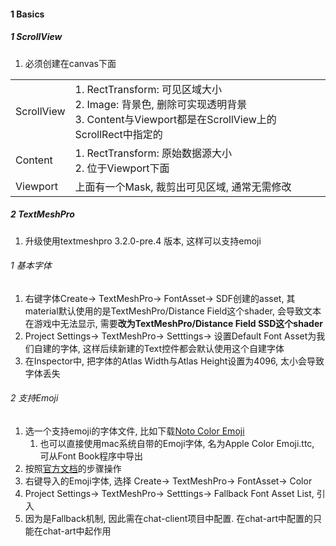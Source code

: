 



#### 1 Basics

##### 1 ScrollView

1. 必须创建在canvas下面



|            |                                                              |      |
| ---------- | ------------------------------------------------------------ | ---- |
| ScrollView | 1. RectTransform: 可见区域大小<br />2. Image: 背景色, 删除可实现透明背景<br />3. Content与Viewport都是在ScrollView上的ScrollRect中指定的 |      |
| Content    | 1. RectTransform: 原始数据源大小<br />2. 位于Viewport下面    |      |
| Viewport   | 上面有一个Mask, 裁剪出可见区域, 通常无需修改                 |      |



##### 2 TextMeshPro

1. 升级使用textmeshpro  3.2.0-pre.4 版本, 这样可以支持emoji



###### 1 基本字体

1. 右键字体Create→ TextMeshPro→ FontAsset→ SDF创建的asset, 其material默认使用的是TextMeshPro/Distance Field这个shader, 会导致文本在游戏中无法显示, 需要**改为TextMeshPro/Distance Field SSD这个shader**
2. Project Settings→ TextMeshPro→ Setttings→ 设置Default Font Asset为我们自建的字体, 这样后续新建的Text控件都会默认使用这个自建字体
3. 在Inspector中, 把字体的Atlas Width与Atlas Height设置为4096, 太小会导致字体丢失



###### 2 支持Emoji

1. 选一个支持emoji的字体文件, 比如下载[Noto Color Emoji](https://fonts.google.com/noto/specimen/Noto+Color+Emoji)
   1. 也可以直接使用mac系统自带的Emoji字体, 名为Apple Color Emoji.ttc, 可从Font Book程序中导出
2. 按照[官方文档](https://docs.unity3d.com/Packages/com.unity.textmeshpro@3.2/manual/ColorEmojis.html)的步骤操作
3. 右键导入的Emoji字体, 选择 Create→ TextMeshPro→ FontAsset→ Color
4. Project Settings→ TextMeshPro→ Setttings→ Fallback Font Asset List, 引入
5. 因为是Fallback机制, 因此需在chat-client项目中配置. 在chat-art中配置的只能在chat-art中起作用
